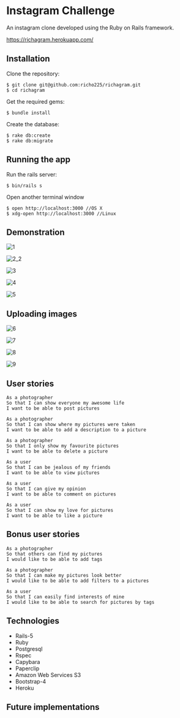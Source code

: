 Instagram Challenge
===================

An instagram clone developed using the Ruby on Rails framework.

https://richagram.herokuapp.com/

Installation
------------
Clone the repository:
```
$ git clone git@github.com:richo225/richagram.git
$ cd richagram
```
Get the required gems:
```
$ bundle install
```
Create the database:
```
$ rake db:create
$ rake db:migrate
```

Running the app
---------------
Run the rails server:
```
$ bin/rails s
```
Open another terminal window
```
$ open http://localhost:3000 //OS X
$ xdg-open http://localhost:3000 //Linux
```

Demonstration
-------------
![1](https://cloud.githubusercontent.com/assets/18379191/18226133/21f00ad4-71fb-11e6-9386-1e4f9c9f76f8.png)

![2_2](https://cloud.githubusercontent.com/assets/18379191/18226132/21edf6fe-71fb-11e6-826d-344112ef7238.png)

![3](https://cloud.githubusercontent.com/assets/18379191/18226134/22005f7e-71fb-11e6-8cfa-b4f4c108e40d.png)

![4](https://cloud.githubusercontent.com/assets/18379191/18226135/2204b0b0-71fb-11e6-91d9-5dda6a0de2c9.png)

![5](https://cloud.githubusercontent.com/assets/18379191/18226136/220aea16-71fb-11e6-935c-4ada89cf0716.png)

Uploading images
----------------

![6](https://cloud.githubusercontent.com/assets/18379191/18226137/220b4dbc-71fb-11e6-964e-5c4b397fdb4b.png)

![7](https://cloud.githubusercontent.com/assets/18379191/18226139/220fdbb6-71fb-11e6-9689-63b058bd911c.png)

![8](https://cloud.githubusercontent.com/assets/18379191/18226138/220c6dfa-71fb-11e6-8975-c82d4cbdb149.png)

![9](https://cloud.githubusercontent.com/assets/18379191/18226140/22137078-71fb-11e6-846f-395cc7ec32b0.png)

User stories
------------
```
As a photographer
So that I can show everyone my awesome life
I want to be able to post pictures

As a photographer
So that I can show where my pictures were taken
I want to be able to add a description to a picture

As a photographer
So that I only show my favourite pictures
I want to be able to delete a picture
```
```
As a user
So that I can be jealous of my friends
I want to be able to view pictures

As a user
So that I can give my opinion
I want to be able to comment on pictures

As a user
So that I can show my love for pictures
I want to be able to like a picture

```

Bonus user stories
------------------
```
As a photographer
So that others can find my pictures
I would like to be able to add tags

As a photographer
So that I can make my pictures look better
I would like to be able to add filters to a pictures

As a user
So that I can easily find interests of mine
I would like to be able to search for pictures by tags
```

Technologies
------------
* Rails-5
* Ruby
* Postgresql
* Rspec
* Capybara
* Paperclip
* Amazon Web Services S3
* Bootstrap-4
* Heroku

Future implementations
----------------------
